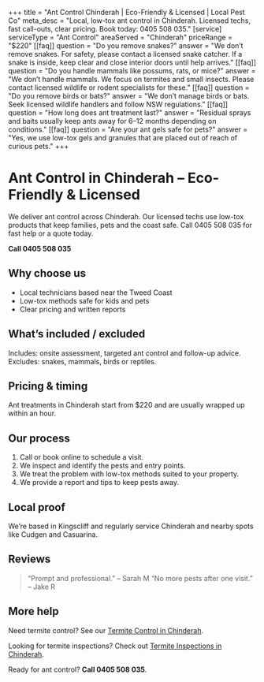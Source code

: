 +++
title = "Ant Control Chinderah | Eco-Friendly & Licensed | Local Pest Co"
meta_desc = "Local, low-tox ant control in Chinderah. Licensed techs, fast call-outs, clear pricing. Book today: 0405 508 035."
[service]
serviceType = "Ant Control"
areaServed = "Chinderah"
priceRange = "$220"
[[faq]]
question = "Do you remove snakes?"
answer = "We don’t remove snakes. For safety, please contact a licensed snake catcher. If a snake is inside, keep clear and close interior doors until help arrives."
[[faq]]
question = "Do you handle mammals like possums, rats, or mice?"
answer = "We don’t handle mammals. We focus on termites and small insects. Please contact licensed wildlife or rodent specialists for these."
[[faq]]
question = "Do you remove birds or bats?"
answer = "We don’t manage birds or bats. Seek licensed wildlife handlers and follow NSW regulations."
[[faq]]
question = "How long does ant treatment last?"
answer = "Residual sprays and baits usually keep ants away for 6–12 months depending on conditions."
[[faq]]
question = "Are your ant gels safe for pets?"
answer = "Yes, we use low-tox gels and granules that are placed out of reach of curious pets."
+++

# Ant Control in Chinderah – Eco-Friendly & Licensed

We deliver ant control across Chinderah. Our licensed techs use low-tox products
that keep families, pets and the coast safe. Call 0405 508 035 for fast help or
a quote today.

**Call 0405 508 035**

## Why choose us

- Local technicians based near the Tweed Coast
- Low-tox methods safe for kids and pets
- Clear pricing and written reports

## What’s included / excluded

Includes: onsite assessment, targeted ant control and follow-up advice. Excludes: snakes, mammals, birds or reptiles.

## Pricing & timing

Ant treatments in Chinderah start from $220 and are usually wrapped up within an hour.

## Our process

1. Call or book online to schedule a visit.
2. We inspect and identify the pests and entry points.
3. We treat the problem with low-tox methods suited to your property.
4. We provide a report and tips to keep pests away.

## Local proof

We’re based in Kingscliff and regularly service Chinderah and nearby spots like Cudgen and Casuarina.

## Reviews

> “Prompt and professional.” – Sarah M
> “No more pests after one visit.” – Jake R

## More help

Need termite control? See our [Termite Control in Chinderah](/termite-control-chinderah/).

Looking for termite inspections? Check out [Termite Inspections in Chinderah](/termite-inspections-chinderah/).

Ready for ant control? **Call 0405 508 035**.
